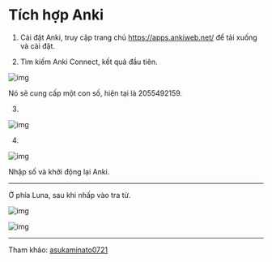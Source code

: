 # Tích hợp Anki

1. Cài đặt Anki, truy cập trang chủ https://apps.ankiweb.net/ để tải xuống và cài đặt.

2. Tìm kiếm Anki Connect, kết quả đầu tiên.

![img](https://image.lunatranslator.org/zh/anki/336449205-4eb7ce93-a9e9-489b-be8a-da67cfdca6ea.png)

Nó sẽ cung cấp một con số, hiện tại là 2055492159.

3.

![img](https://image.lunatranslator.org/zh/anki/336449710-95f90d9a-cfe6-42c3-a44f-64d88d13833d.png)

4.

![img](https://image.lunatranslator.org/zh/anki/336450025-9bf64445-f62e-4bfe-86f7-da99a7100e92.png)

Nhập số và khởi động lại Anki.

---

Ở phía Luna, sau khi nhấp vào tra từ.

![img](https://image.lunatranslator.org/zh/anki/336451202-a2dd54c0-e4ee-4c27-9183-8b4ab05c4819.png)

![img](https://image.lunatranslator.org/zh/anki/336451442-7887d600-8c44-4256-9020-1d85e0f6184a.png)

---

Tham khảo: [asukaminato0721](https://github.com/HIllya51/LunaTranslator/issues/796)